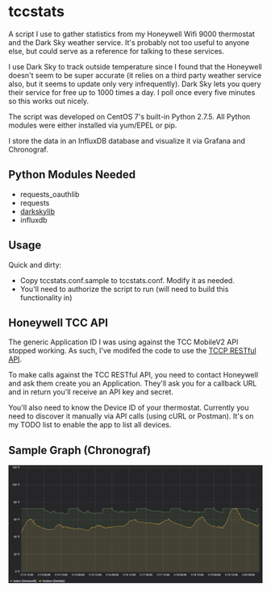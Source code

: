 # tccstats
A script I use to gather statistics from my Honeywell Wifi 9000 thermostat and the Dark Sky weather service.  It's probably not too useful to anyone else, but could serve as a reference for talking to these services.

I use Dark Sky to track outside temperature since I found that the Honeywell doesn't seem to be super accurate (it relies on a third party weather service also, but it seems to update only very infrequently).  Dark Sky lets you query their service for free up to 1000 times a day.  I poll once every five minutes so this works out nicely.

The script was developed on CentOS 7's built-in Python 2.7.5.  All Python modules were either installed via yum/EPEL or pip.

I store the data in an InfluxDB database and visualize it via Grafana and Chronograf.

## Python Modules Needed
- requests_oauthlib
- requests
- [darkskylib](https://pypi.org/project/darkskylib/)
- influxdb

## Usage
Quick and dirty:

- Copy tccstats.conf.sample to tccstats.conf.  Modify it as needed.
- You'll need to authorize the script to run (will need to build this
  functionality in)

## Honeywell TCC API
The generic Application ID I was using against the TCC MobileV2 API stopped
working.  As such, I've modifed the code to use the [TCCP RESTful API](https://mytotalconnectcomfort.com/WebApi/Help/ApiIntroduction).

To make calls against the TCC RESTful API, you need to contact Honeywell and
ask them create you an Application.  They'll ask you for a callback URL and in
return you'll receive an API key and secret.

You'll also need to know the Device ID of your thermostat.  Currently you need
to discover it manually via API calls (using cURL or Postman).  It's on my
TODO list to enable the app to list all devices.

## Sample Graph (Chronograf)
![Sample Graph](./sample.jpg)
